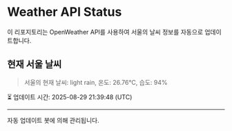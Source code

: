 
# Weather API Status

이 리포지토리는 OpenWeather API를 사용하여 서울의 날씨 정보를 자동으로 업데이트합니다.

## 현재 서울 날씨
> 서울의 현재 날씨: light rain, 온도: 26.76°C, 습도: 94%

⏳ 업데이트 시간: 2025-08-29 21:39:48 (UTC)

---
자동 업데이트 봇에 의해 관리됩니다.
